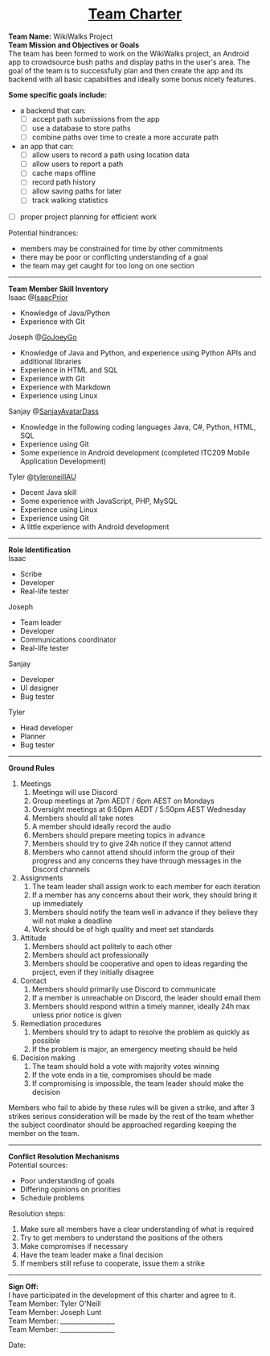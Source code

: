 <h1 align="center"><u>Team Charter</u></h1>


**Team Name:** WikiWalks Project  
**Team Mission and Objectives or Goals**  
The team has been formed to work on the WikiWalks project, an Android app to crowdsource bush paths and display paths in the user's area. The goal of the team is to successfully plan and then create the app and its backend with all basic capabilities and ideally some bonus nicety features.

**Some specific goals include:**
* a backend that can:
  * [ ] accept path submissions from the app
  * [ ] use a database to store paths
  * [ ] combine paths over time to create a more accurate path
* an app that can:
  * [ ] allow users to record a path using location data
  * [ ] allow users to report a path
  * [ ] cache maps offline
  * [ ] record path history
  * [ ] allow saving paths for later
  * [ ] track walking statistics
 * [ ] proper project planning for efficient work

Potential hindrances:
* members may be constrained for time by other commitments
* there may be poor or conflicting understanding of a goal
* the team may get caught for too long on one section

---
**Team Member Skill Inventory**  
Isaac @[IsaacPrior](https://github.com/IsaacPrior)
* Knowledge of Java/Python
* Experience with Git

Joseph @[GoJoeyGo](https://github.com/GoJoeyGo)
* Knowledge of Java and Python, and experience using Python APIs and additional libraries
* Experience in HTML and SQL
* Experience with Git
* Experience with Markdown
* Experience using Linux

Sanjay @[SanjayAvatarDass](https://github.com/SanjayAvatarDass)
* Knowledge in the following coding languages Java, C#, Python, HTML, SQL  
* Experience using Git
* Some experience in Android development (completed ITC209 Mobile Application Development)

Tyler @[tyleroneillAU](https://github.com/tyleroneillAU)
* Decent Java skill
* Some experience with JavaScript, PHP, MySQL
* Experience using Linux
* Experience using Git
* A little experience with Android development  

---
**Role Identification**  
Isaac
* Scribe
* Developer
* Real-life tester  

Joseph
* Team leader
* Developer
* Communications coordinator
* Real-life tester

Sanjay
* Developer
* UI designer
* Bug tester

Tyler
* Head developer
* Planner
* Bug tester
---
**Ground Rules**

1. Meetings
    1. Meetings will use Discord
    2. Group meetings at 7pm AEDT / 6pm AEST on Mondays
    3. Oversight meetings at 6:50pm AEDT / 5:50pm AEST Wednesday
    4. Members should all take notes
    5. A member should ideally record the audio
    6. Members should prepare meeting topics in advance
    7. Members should try to give 24h notice if they cannot attend
    8. Members who cannot attend should inform the group of their progress and any concerns they have through messages in the Discord channels
2. Assignments
    1. The team leader shall assign work to each member for each iteration
    2. If a member has any concerns about their work, they should bring it up immediately
    3. Members should notify the team well in advance if they believe they will not make a deadline
    4. Work should be of high quality and meet set standards
3. Attitude
    1. Members should act politely to each other
    2. Members should act professionally
    3. Members should be cooperative and open to ideas regarding the project, even if they initially disagree
4. Contact
    1. Members should primarily use Discord to communicate
    2. If a member is unreachable on Discord, the leader should email them
    3. Members should respond within a timely manner, ideally 24h max unless prior notice is given
5. Remediation procedures
    1. Members should try to adapt to resolve the problem as quickly as possible
    2. If the problem is major, an emergency meeting should be held
6. Decision making
    1. The team should hold a vote with majority votes winning
    2. If the vote ends in a tie, compromises should be made
    3. If compromising is impossible, the team leader should make the decision

Members who fail to abide by these rules will be given a strike, and after 3 strikes serious consideration will be made by the rest of the team whether the subject coordinator should be approached regarding keeping the member on the team.  

---
**Conflict Resolution Mechanisms**  
Potential sources:
* Poor understanding of goals
* Differing opinions on priorities
* Schedule problems

Resolution steps:
1. Make sure all members have a clear understanding of what is required
2. Try to get members to understand the positions of the others
3. Make compromises if necessary
4. Have the team leader make a final decision
5. If members still refuse to cooperate, issue them a strike

---
**Sign Off:**  
I have participated in the development of this charter and agree to it.  
Team Member: Tyler O'Neill     
Team Member: Joseph Lunt  
Team Member: _________________      
Team Member: _________________      

Date:
